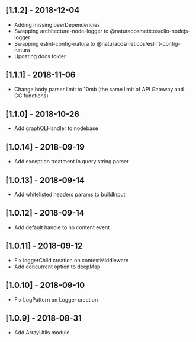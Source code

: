 ## [1.1.2] - 2018-12-04
- Adding missing peerDependencies
- Swapping architecture-node-logger to @naturacosmeticos/clio-nodejs-logger
- Swapping eslint-config-natura to @naturacosmeticos/eslint-config-natura
- Updating docs folder

## [1.1.1] - 2018-11-06
- Change body parser limit to 10mb (the same limit of API Gateway and GC functions)

## [1.1.0] - 2018-10-26
- Add graphQLHandler to nodebase

## [1.0.14] - 2018-09-19
- Add exception treatment in query string parser

## [1.0.13] - 2018-09-14
- Add whitelisted headers params to buildInput

## [1.0.12] - 2018-09-14
- Add default handle to no content event

## [1.0.11] - 2018-09-12
- Fix loggerChild creation on contextMiddleware
- Add concurrent option to deepMap

## [1.0.10] - 2018-09-10
- Fix LogPattern on Logger creation

## [1.0.9] - 2018-08-31
- Add ArrayUtils module
